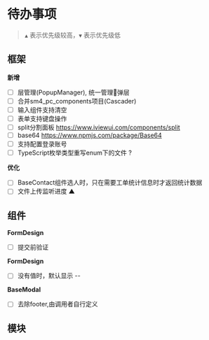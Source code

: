 # 待办事项
  >  `▲` 表示优先级较高，`▼` 表示优先级低

## 框架
  **新增**
  - [ ] 层管理(PopupManager), 统一管理弹层 
  - [ ] 合并sm4_pc_components项目(Cascader)
  - [ ] 输入组件支持清空 
  - [ ] 表单支持键盘操作
  - [ ] split分割面板 https://www.iviewui.com/components/split
  - [ ] base64 https://www.npmjs.com/package/Base64
  - [ ] 支持配置登录账号
  - [ ] TypeScript枚举类型重写enum下的文件 ?
  
  **优化** 
  - [ ] BaseContact组件选人时，只在需要工单统计信息时才返回统计数据
  - [ ] 文件上传监听进度 ▲

## 组件
  **FormDesign**
  - [ ] 提交前验证

  **FormDesign**
  - [ ] 没有值时，默认显示 --

  **BaseModal**
  - [ ] 去除footer,由调用者自行定义

## 模块

